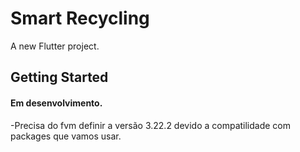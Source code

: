 # Smart Recycling

A new Flutter project.

## Getting Started

#### Em desenvolvimento. 
-Precisa do fvm definir a versão 3.22.2 devido a compatilidade com packages que vamos usar. 
